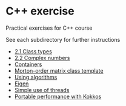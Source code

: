 # C++ exercise

Practical exercises for C++ course

See each subdirectory for further instructions

* [2.1 Class types](2.1-class-types/)
* [2.2 Complex numbers](2.2-complex/)
* [Containers](containers/)
* [Morton-order matrix class template](morton-order/)
* [Using algorithms](algorithm/)
* [Eigen](eigen/)
* [Simple use of threads](threads/)
* [Portable performance with Kokkos](kokkos/)
